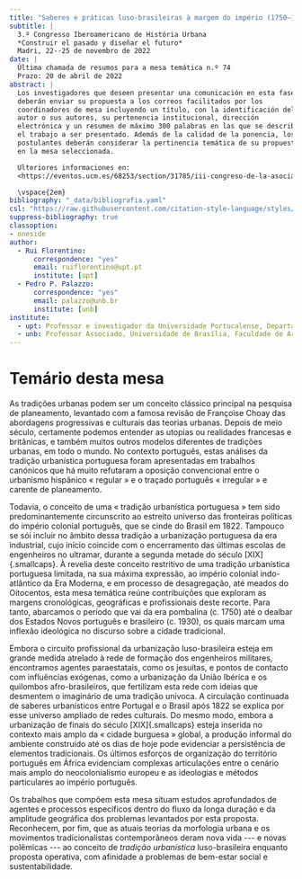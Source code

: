 ```yaml
---
title: "Saberes e práticas luso-brasileiras à margem do império (1750–1930)"
subtitle: |
  3.º Congresso Iberoamericano de História Urbana  
  *Construir el pasado y diseñar el futuro*  
  Madri, 22--25 de novembro de 2022
date: |
  Última chamada de resumos para a mesa temática n.º 74  
  Prazo: 20 de abril de 2022
abstract: |
  Los investigadores que deseen presentar una comunicación en esta fase
  deberán enviar su propuesta a los correos facilitados por los
  coordinadores de mesa incluyendo un título, con la identificación del
  autor o sus autores, su pertenencia institucional, dirección
  electrónica y un resumen de máximo 300 palabras en las que se describa
  el trabajo a ser presentado. Además de la calidad de la ponencia, los
  postulantes deberán considerar la pertinencia temática de su propuesta
  en la mesa seleccionada.

  Ulteriores informaciones en:  
  <https://eventos.ucm.es/68253/section/31785/iii-congreso-de-la-asociacion-iberoamericana-de-historia-urbana.html>

  \vspace{2em}
bibliography: "_data/bibliografia.yaml"
csl: "https://raw.githubusercontent.com/citation-style-language/styles/master/chicago-fullnote-bibliography-with-ibid.csl"
suppress-bibliography: true
classoption:
- oneside
author: 
  - Rui Florentino:
      correspondence: "yes"
      email: ruiflorentino@upt.pt
      institute: [upt]
  - Pedro P. Palazzo:
      correspondence: "yes"
      email: palazzo@unb.br
      institute: [unb]
institute:
  - upt: Professor e investigador da Universidade Portucalense, Departamento de Arquitetura e Multimédia
  - unb: Professor Associado, Universidade de Brasília, Faculdade de Arquitetura e Urbanismo.
---
```


# Temário desta mesa #

As tradições urbanas podem ser um conceito clássico principal na
pesquisa de planeamento, levantado com a famosa revisão de Françoise
Choay das abordagens progressivas e culturais das teorias urbanas.
Depois de meio século, certamente podemos
entender as utopias ou realidades francesas e britânicas, e também
muitos outros modelos diferentes de tradições urbanas, em todo o mundo.
No contexto português, estas análises da tradição urbanística portuguesa
foram apresentadas em trabalhos canónicos que
há muito refutaram a oposição convencional entre o urbanismo
hispânico « regular » e o traçado português « irregular » e carente de
planeamento.

Todavia, o conceito de uma « tradição urbanística portuguesa » tem sido
predominantemente circunscrito ao estreito universo das fronteiras
políticas do império colonial português, que se cinde do Brasil em 1822.
Tampouco se sói incluir no âmbito dessa tradição
a urbanização portuguesa da era industrial, cujo início coincide com o
encerramento das últimas escolas de engenheiros no ultramar, durante a
segunda metade do século [XIX]{.smallcaps}.
À revelia deste conceito restritivo de uma tradição urbanística
portuguesa limitada, na sua máxima expressão, ao império colonial
indo-atlântico da Era Moderna, e em processo de desagregação, até meados
do Oitocentos, esta mesa temática reúne contribuições que exploram as
margens cronológicas, geográficas e profissionais deste recorte. Para
tanto, abarcamos o período que vai da era pombalina (c. 1750) até o
dealbar dos Estados Novos português e brasileiro (c. 1930), os quais
marcam uma inflexão ideológica no discurso sobre a cidade tradicional.

Embora o circuito profissional da urbanização luso-brasileira esteja em
grande medida atrelado à rede de formação dos engenheiros militares,
encontramos agentes paraestatais, como os jesuítas, e pontos de contacto
com influências exógenas, como a urbanização da União Ibérica e os
quilombos afro-brasileiros, que fertilizam esta rede com ideias que
desmentem o imaginário de uma tradição unívoca. A circulação continuada
de saberes urbanísticos entre Portugal e o Brasil após 1822 se explica
por esse universo ampliado de redes culturais.
Do mesmo modo, embora a urbanização de finais do século
[XIX]{.smallcaps} esteja inserida no contexto mais amplo da « cidade
burguesa » global, a produção informal do ambiente construído até os
dias de hoje pode evidenciar a persistência de elementos
tradicionais. Os últimos esforços de organização do território
português em África evidenciam complexas
articulações entre o cenário mais amplo do neocolonialismo europeu e as
ideologias e métodos particulares ao império português.

Os trabalhos que compõem esta mesa situam estudos aprofundados de
agentes e processos específicos dentro do fluxo da longa duração e da
amplitude geográfica dos problemas levantados por esta proposta.
Reconhecem, por fim, que as atuais teorias da morfologia urbana
e os movimentos tradicionalistas contemporâneos
deram nova vida --- e novas polêmicas --- ao
conceito de *tradição urbanística* luso-brasileira enquanto proposta
operativa, com afinidade a problemas de bem-estar social e
sustentabilidade.

